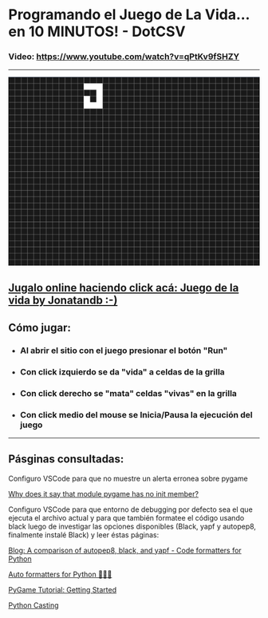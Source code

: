 # Programando el Juego de La Vida... en 10 MINUTOS! - DotCSV

### Video: <a href="https://www.youtube.com/watch?v=qPtKv9fSHZY" target="_blank">https://www.youtube.com/watch?v=qPtKv9fSHZY</a>

---

<p align="center">
    <a href="https://repl.it/@Jonatandb/DotCSV-Juego-de-la-vida-Jonatandb" target="_blank">
            <img src="Juego_de_la_vida_Jonatandb.gif" alt="Juego de la vida | Versión Jonatandb"/>
    </a>
</p>

## <a href="https://repl.it/@Jonatandb/DotCSV-Juego-de-la-vida-Jonatandb" target="_blank">Jugalo online haciendo click acá: Juego de la vida by Jonatandb :-)</a>

## Cómo jugar:

- ### Al abrir el sitio con el juego presionar el botón "Run"

- ### Con click izquierdo se da "vida" a celdas de la grilla

- ### Con click derecho se "mata" celdas "vivas" en la grilla

- ### Con click medio del mouse se Inicia/Pausa la ejecución del juego

---

## Pásginas consultadas:

Configuro VSCode para que no muestre un alerta erronea sobre pygame

<a href="https://stackoverflow.com/questions/50569453/why-does-it-say-that-module-pygame-has-no-init-member" target="_blank">Why does it say that module pygame has no init member?</a>

Configuro VSCode para que entorno de debugging por defecto sea el que ejecuta el archivo actual y para que también formatee el código usando black luego de investigar las opciones disponibles (Black, yapf y autopep8, finalmente instalé Black) y leer éstas páginas:

<a href="https://www.reddit.com/r/Python/comments/8oqy03/blog_a_comparison_of_autopep8_black_and_yapf_code/" target="_blank">Blog: A comparison of autopep8, black, and yapf - Code formatters for Python</a>

<a href="https://medium.com/3yourmind/auto-formatters-for-python-8925065f9505" target="_blank">Auto formatters for Python 👨‍💻🤖</a>

<a href="https://nerdparadise.com/programming/pygame/part1" target="_blank">PyGame Tutorial: Getting Started</a>

<a href="https://www.w3schools.com/python/python_casting.asp" target="_blank">Python Casting</a>

